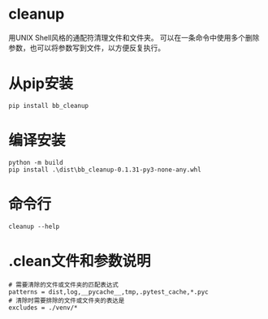 # cleanup
用UNIX Shell风格的通配符清理文件和文件夹。
可以在一条命令中使用多个删除参数，也可以将参数写到文件，以方便反复执行。
# 从pip安装
```
pip install bb_cleanup
```
# 编译安装
```
python -m build
pip install .\dist\bb_cleanup-0.1.31-py3-none-any.whl
```
# 命令行
```
cleanup --help
```
# .clean文件和参数说明
```
# 需要清除的文件或文件夹的匹配表达式
patterns = dist,log,__pycache__,tmp,.pytest_cache,*.pyc
# 清除时需要排除的文件或文件夹的表达是
excludes = ./venv/*
```